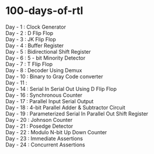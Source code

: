 # 100-days-of-rtl
Day - 1 : Clock Generator <br/>
Day - 2 : D Flip Flop <br/>
Day - 3 : JK Flip Flop <br/>
Day - 4 : Buffer Register <br/>
Day - 5 : Bidirectional Shift Register <br/>
Day - 6 : 5 - bit Minority Detector <br/>
Day - 7 : T Flip Flop <br/>
Day - 8 : Decoder Using Demux <br/>
Day - 10 : Binary to Gray Code converter <br/>
Day - 11 :  <br/>
Day - 14 : Serial In Serial Out Using D Flip Flop <br/>
Day - 16 : Synchronous Counter <br/>
Day - 17 : Parallel Input Serial Output <br/>
Day - 18 : 4-bit Parallel Adder & Subtractor Circuit <br/>
Day - 19 : Parameterized Serial In Parallel Out Shift Register <br/>
Day - 20 : Johnson Counter <br/>
Day - 21 : Posedge Detector <br/>
Day - 22 : Modulo N-bit Up Down Counter <br/>
Day - 23 : Immediate Assertions <br/>
Day - 24 : Concurrent Assertions <br/>

